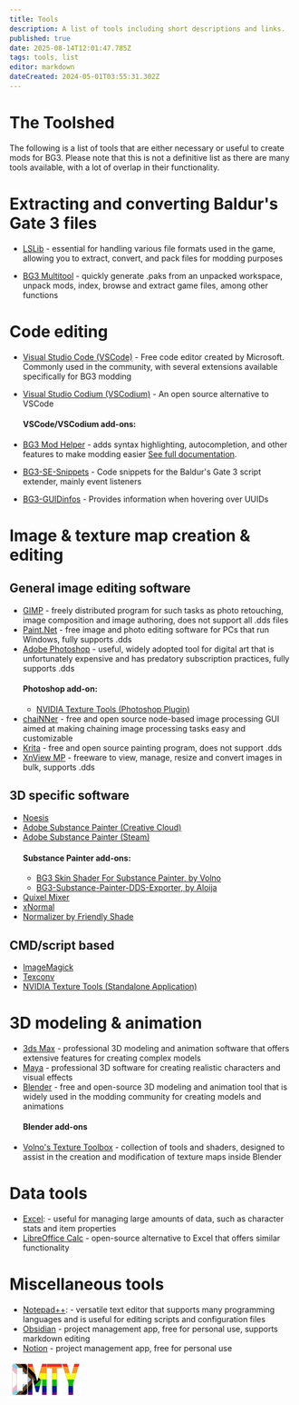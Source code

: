 ```yaml
---
title: Tools
description: A list of tools including short descriptions and links.
published: true
date: 2025-08-14T12:01:47.785Z
tags: tools, list
editor: markdown
dateCreated: 2024-05-01T03:55:31.302Z
---
```


# The Toolshed
The following is a list of tools that are either necessary or useful to create mods for BG3. Please note that this is not a definitive list as there are many tools available, with a lot of overlap in their functionality.
# Extracting and converting Baldur's Gate 3 files

- [LSLib](https://github.com/Norbyte/lslib) - essential for handling various file formats used in the game, allowing you to extract, convert, and pack files for modding purposes

- [BG3 Multitool](https://github.com/ShinyHobo/BG3-Modders-Multitool) - quickly generate .paks from an unpacked workspace, unpack mods, index, browse and extract game files, among other functions

# Code editing

- [Visual Studio Code (VSCode)](https://code.visualstudio.com/) - Free code editor created by Microsoft. Commonly used in the community, with several extensions available specifically for BG3 modding
- [Visual Studio Codium (VSCodium)](https://vscodium.com/) - An open source alternative to VSCode

  #### VSCode/VSCodium add-ons:

- [BG3 Mod Helper](https://marketplace.visualstudio.com/items?itemName=bg3-mod-helper) - adds syntax highlighting, autocompletion, and other features to make modding easier [See full documentation](/Tools/bg3-mod-helper).

- [BG3-SE-Snippets](https://marketplace.visualstudio.com/items?itemName=FallenStar.bg3-se-snippets) - Code snippets for the Baldur's Gate 3 script extender, mainly event listeners
- [BG3-GUIDinfos](https://marketplace.visualstudio.com/items?itemName=FallenStar.bg3guidinfos) - Provides information when hovering over UUIDs

# Image & texture map creation & editing

## General image editing software
- [GIMP](https://www.gimp.org/) - freely distributed program for such tasks as photo retouching, image composition and image authoring, does not support all .dds files
- [Paint.Net](https://www.getpaint.net/) - free image and photo editing software for PCs that run Windows, fully supports .dds
- [Adobe Photoshop](https://www.adobe.com/au/products/photoshop.html) - useful, widely adopted tool for digital art that is unfortunately expensive and has predatory subscription practices, fully supports .dds
  #### Photoshop add-on:
   - [NVIDIA Texture Tools (Photoshop Plugin)](https://developer.nvidia.com/texture-tools-exporter)
- [chaiNNer](https://chainner.app/) - free and open source node-based image processing GUI aimed at making chaining image processing tasks easy and customizable
- [Krita](https://krita.org/en/) - free and open source painting program, does not support .dds
- [XnView MP](https://www.xnview.com/en/xnviewmp/) - freeware to view, manage, resize and convert images in bulk, supports .dds


## 3D specific software
- [Noesis](/Tools/What-Is-Noesis)
- [Adobe Substance Painter (Creative Cloud)](https://www.adobe.com/products/substance3d/apps/painter.html)
- [Adobe Substance Painter (Steam)](https://store.steampowered.com/app/2718190/Substance_3D_Painter_2024/)
  #### Substance Painter add-ons:
	- [BG3 Skin Shader For Substance Painter, by Volno](https://www.nexusmods.com/baldursgate3/mods/9045)
	- [BG3-Substance-Painter-DDS-Exporter, by Aloija](https://github.com/Aloija/BG3-Substance-Painter-DDS-Exporter/tree/main)
- [Quixel Mixer](https://quixel.com/mixer)
- [xNormal](https://xnormal.net/)
- [Normalizer by Friendly Shade](https://www.friendlyshade.com/normalizer)


## CMD/script based
- [ImageMagick](https://imagemagick.org/)
- [Texconv](https://github.com/microsoft/DirectXTex/wiki/Texconv)
- [NVIDIA Texture Tools (Standalone Application)](https://developer.nvidia.com/texture-tools-exporter)


# 3D modeling & animation
- [3ds Max](https://www.autodesk.com/products/3ds-max/free-trial) - professional 3D modeling and animation software that offers extensive features for creating complex models
- [Maya](https://www.autodesk.com/products/maya/free-trial) - professional 3D software for creating realistic characters and visual effects
- [Blender](https://www.blender.org/) - free and open-source 3D modeling and animation tool that is widely used in the modding community for creating models and animations
  #### Blender add-ons
- [Volno's Texture Toolbox](https://www.nexusmods.com/baldursgate3/mods/4310) -  collection of tools and shaders, designed to assist in the creation and modification of texture maps inside Blender

# Data tools

- [Excel](https://www.microsoft.com/en-us/microsoft-365/excel): - useful for managing large amounts of data, such as character stats and item properties
- [LibreOffice Calc](https://www.libreoffice.org/download/download/) - open-source alternative to Excel that offers similar functionality

# Miscellaneous tools
- [Notepad++](https://notepad-plus-plus.org/downloads/): - versatile text editor that supports many programming languages and is useful for editing scripts and configuration files
- [Obsidian](https://obsidian.md/) - project management app, free for personal use, supports markdown editing
- [Notion](https://www.notion.so) - project management app, free for personal use

![cmty_pride_logo.webp](/test/alithea/cmty_pride_logo.webp)

